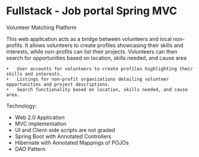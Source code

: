 # Fullstack - Job portal Spring MVC
 Volunteer Matching Platform

This web application acts as a bridge between volunteers and local non-profits. It allows volunteers to create profiles showcasing their skills and interests, while non-profits can list their projects. Volunteers can then search for opportunities based on location, skills needed, and cause area

	•	User accounts for volunteers to create profiles highlighting their skills and interests.
	•	Listings for non-profit organizations detailing volunteer opportunities and project descriptions.
	•	Search functionality based on location, skills needed, and cause area. 

Technology:

- Web 2.0 Application
- MVC implementation
- UI and Client-side scripts are not graded
- Spring Boot with Annotated Controllers
- Hibernate with Annotated Mappings of POJOs
- DAO Pattern


